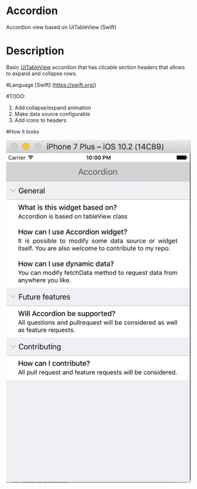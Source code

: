 # Accordion
Accordion view based on UITableView (Swift)

# Description
Basic [UITableView](https://developer.apple.com/reference/uikit/uitableview) accordion that has clicable section headers that allows to expand and collapse rows.

#Language
[Swift] (https://swift.org/)

#TODO:
1. Add collapse/expand animation
2. Make data source configurable
3. Add icons to headers

#How it looks

![](https://github.com/alex-sirotenko/Accordion/blob/master/howItLooks.gif)


